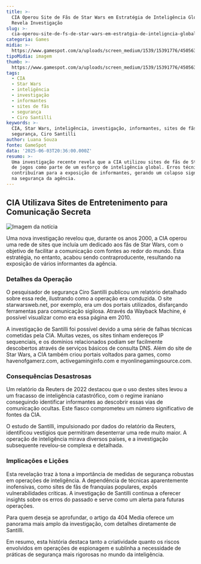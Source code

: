 ```yaml
---
title: >-
  CIA Operou Site de Fãs de Star Wars em Estratégia de Inteligência Global,
  Revela Investigação
slug: >-
  cia-operou-site-de-fs-de-star-wars-em-estratgia-de-inteligncia-global-revela-investigao
categoria: Games
midia: >-
  https://www.gamespot.com/a/uploads/screen_medium/1539/15391776/4505632-screenshot2025-06-03at2.33.05%E2%80%AFpm.png
tipoMidia: imagem
thumb: >-
  https://www.gamespot.com/a/uploads/screen_medium/1539/15391776/4505632-screenshot2025-06-03at2.33.05%E2%80%AFpm.png
tags:
  - CIA
  - Star Wars
  - inteligência
  - investigação
  - informantes
  - sites de fãs
  - segurança
  - Ciro Santilli
keywords: >-
  CIA, Star Wars, inteligência, investigação, informantes, sites de fãs,
  segurança, Ciro Santilli
author: Luana Souza
fonte: GameSpot
data: '2025-06-03T20:36:00.000Z'
resumo: >-
  Uma investigação recente revela que a CIA utilizou sites de fãs de Star Wars e
  de jogos como parte de um esforço de inteligência global. Erros técnicos
  contribuíram para a exposição de informantes, gerando um colapso significativo
  na segurança da agência.
---
```

## CIA Utilizava Sites de Entretenimento para Comunicação Secreta

![Imagem da notícia](https://www.gamespot.com/a/uploads/original/1539/15391776/4505631-screenshot2025-06-03at2.31.46%E2%80%AFpm.png)

Uma nova investigação revelou que, durante os anos 2000, a CIA operou uma rede de sites que incluía um dedicado aos fãs de Star Wars, com o objetivo de facilitar a comunicação com fontes ao redor do mundo. Esta estratégia, no entanto, acabou sendo contraproducente, resultando na exposição de vários informantes da agência.

### Detalhes da Operação

O pesquisador de segurança Ciro Santilli publicou um relatório detalhado sobre essa rede, ilustrando como a operação era conduzida. O site starwarsweb.net, por exemplo, era um dos portais utilizados, disfarçando ferramentas para comunicação sigilosa. Através da Wayback Machine, é possível visualizar como era essa página em 2010.

A investigação de Santilli foi possível devido a uma série de falhas técnicas cometidas pela CIA. Muitas vezes, os sites tinham endereços IP sequenciais, e os domínios relacionados podiam ser facilmente descobertos através de serviços básicos de consulta DNS. Além do site de Star Wars, a CIA também criou portais voltados para games, como havenofgamerz.com, activegaminginfo.com e myonlinegamingsource.com.

### Consequências Desastrosas

Um relatório da Reuters de 2022 destacou que o uso destes sites levou a um fracasso de inteligência catastrófico, com o regime iraniano conseguindo identificar informantes ao descobrir essas vias de comunicação ocultas. Este fiasco comprometeu um número significativo de fontes da CIA.

O estudo de Santilli, impulsionado por dados do relatório da Reuters, identificou vestígios que permitiram desenterrar uma rede muito maior. A operação de inteligência mirava diversos países, e a investigação subsequente revelou-se complexa e detalhada.

### Implicações e Lições

Esta revelação traz à tona a importância de medidas de segurança robustas em operações de inteligência. A dependência de técnicas aparentemente inofensivas, como sites de fãs de franquias populares, expôs vulnerabilidades críticas. A investigação de Santilli continua a oferecer insights sobre os erros do passado e serve como um alerta para futuras operações.

Para quem deseja se aprofundar, o artigo da 404 Media oferece um panorama mais amplo da investigação, com detalhes diretamente de Santilli.

Em resumo, esta história destaca tanto a criatividade quanto os riscos envolvidos em operações de espionagem e sublinha a necessidade de práticas de segurança mais rigorosas no mundo da inteligência.

